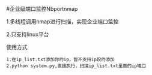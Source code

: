 #企业级端口监控Nbportnmap

1.多线程调用nmap进行扫描，实现企业端口监控

2.只支持linux平台


使用方式
	
	1.在ip_list.txt添加你的ip，暂不支持ip段的添加
	2.python system.py,直接执行，扫描ip_list.txt里面的ip端口
